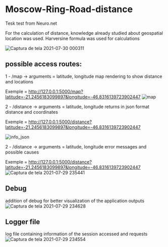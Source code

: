 # Moscow-Ring-Road-distance
Tesk test from Neuro.net 

For the calculation of distance, knowledge already studied about geospatial location was used. Harversine formula was used for calculations

![Captura de tela 2021-07-30 000311](https://user-images.githubusercontent.com/37180859/127593529-67890252-6830-4cfd-959c-3b3ca37d8310.jpg)


## possible access routes:

1 - /map -> arguments = latitude, longitude
map rendering to show distance and locations

Exemple = http://127.0.0.1:5000/map?latitude=-21.2456183099897&longitude=-46.8316139723902447
![map](https://user-images.githubusercontent.com/37180859/127593697-95115176-a866-4f9b-bafc-da38a26bc7b9.png)


2 - /distance -> arguments = latitude, longitude
returns in json format distance and coordinates

Exemple = http://127.0.0.1:5000/distance?latitude=-21.2456183099897&longitude=-46.8316139723902447

![info_json](https://user-images.githubusercontent.com/37180859/127592534-d808a6a6-c3bb-4149-8137-a1bd34277c72.png)


2 - /distance -> arguments = latitude, longitude
error messages and possible causes

Exemple = http://127.0.0.1:5000/distance?latitude=-21.2456183099897&longitude=-46.8316139723902447
![Captura de tela 2021-07-29 235441](https://user-images.githubusercontent.com/37180859/127593289-e4a2c2bb-035d-4224-bb09-3b02f8822a87.jpg)

## Debug
addition of debug for better visualization of the application outputs
![Captura de tela 2021-07-29 234628](https://user-images.githubusercontent.com/37180859/127593294-6d004d85-7e5e-4844-a26b-5de23cff2a9b.jpg)


## Logger file
log file containing information of the session accessed and requests
![Captura de tela 2021-07-29 234554](https://user-images.githubusercontent.com/37180859/127593299-856f132c-bf6a-4e52-ab69-8b2ba69661bd.jpg)
